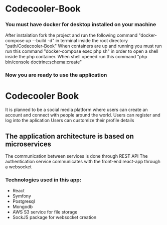 # Codecooler-Book

### You must have docker for desktop installed on your machine
 After instalation fork the project and run the following command "docker-compose up --build -d" in terminal inside the root directory "path/Codecooler-Book"
 When containers are up and running you must run run this command "docker-compose exec php sh" in order to open a shell inside the php container.
 When shell opened run this command "php bin/console doctrine:schema:create"

### Now you are ready to use the application

# Codecooler Book 
 It is planned to be a social media platform where users can create an account and connect with people around the world.
 Users can register and log into the aplication
 Users can customize their profile details

## The application architecture is based on microservices
 The communication between services is done through REST API
 The authentication service communicates with the front-end react-app through a websocket

### Technologies used in this app:
 - React
 - Symfony
 - Postgresql
 - Mongodb
 - AWS S3 service for file storage
 - SockJS package for websocket creation
 
